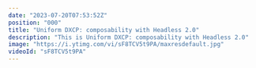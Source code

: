 ```yaml
---
date: "2023-07-20T07:53:52Z"
position: "000"
title: "Uniform DXCP: composability with Headless 2.0"
description: "This is Uniform DXCP: composability with Headless 2.0"
image: "https://i.ytimg.com/vi/sF8TCV5t9PA/maxresdefault.jpg"
videoId: "sF8TCV5t9PA"
---
```


